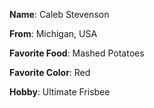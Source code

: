 **Name**: Caleb Stevenson

**From**: Michigan, USA

**Favorite Food**: Mashed Potatoes

**Favorite Color**: Red

**Hobby**: Ultimate Frisbee
